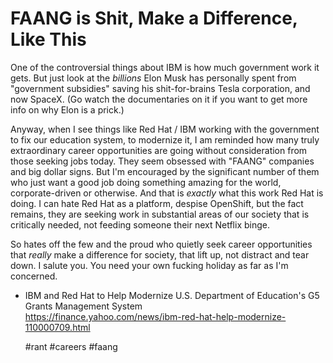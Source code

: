# FAANG is Shit, Make a Difference, Like This

One of the controversial things about IBM is how much government work it
gets. But just look at the *billions* Elon Musk has personally spent
from "government subsidies" saving his shit-for-brains Tesla
corporation, and now SpaceX. (Go watch the documentaries on it if you
want to get more info on why Elon is a prick.)

Anyway, when I see things like Red Hat / IBM working with the
government to fix our education system, to modernize it, I am reminded
how many truly extraordinary career opportunities are going without
consideration from those seeking jobs today. They seem obsessed with
"FAANG" companies and big dollar signs. But I'm encouraged by the
significant number of them who just want a good job doing something
amazing for the world, corporate-driven or otherwise. And that is
*exactly* what this work Red Hat is doing. I can hate Red Hat as a
platform, despise OpenShift, but the fact remains, they are seeking work
in substantial areas of our society that is critically needed, not
feeding someone their next Netflix binge.

So hates off the few and the proud who quietly seek career opportunities
that *really* make a difference for society, that lift up, not distract
and tear down. I salute you. You need your own fucking holiday as far as
I'm concerned.

* IBM and Red Hat to Help Modernize U.S. Department of Education\'s G5 Grants Management System  
  https://finance.yahoo.com/news/ibm-red-hat-help-modernize-110000709.html

    #rant #careers #faang
